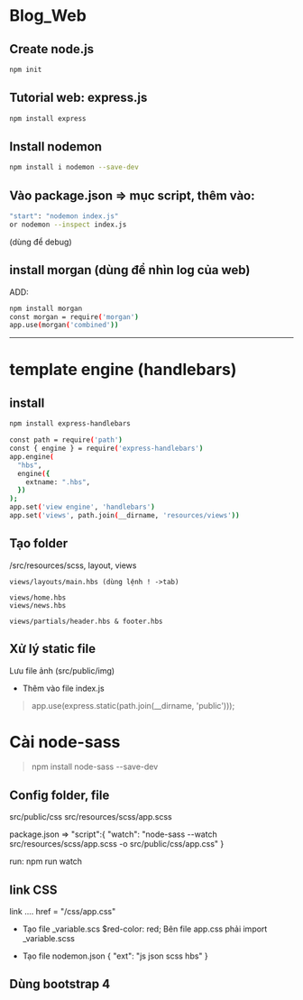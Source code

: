 # Blog_Web

## Create node.js

```bash
npm init
```

## Tutorial web: express.js

```bash
npm install express
```

## Install nodemon

```bash
npm install i nodemon --save-dev
```

## Vào package.json => mục script, thêm vào:

```bash
"start": "nodemon index.js"
or nodemon --inspect index.js
```

(dùng để debug)

## install morgan (dùng để nhìn log của web)

ADD:

```bash
npm install morgan
const morgan = require('morgan')
app.use(morgan('combined'))
```

---------------------------------------------
# template engine (handlebars)
## install
```bash
npm install express-handlebars
```

```bash
const path = require('path')
const { engine } = require('express-handlebars')
app.engine(
  "hbs",
  engine({
    extname: ".hbs",
  })
);
app.set('view engine', 'handlebars')
app.set('views', path.join(__dirname, 'resources/views'))
```
## Tạo folder 
/src/resources/scss, layout, views

	views/layouts/main.hbs (dùng lệnh ! ->tab)

	views/home.hbs
	views/news.hbs

	views/partials/header.hbs & footer.hbs



## Xử lý static file
Lưu file ảnh (src/public/img)

- Thêm vào file index.js
> app.use(express.static(path.join(__dirname, 'public')));

# Cài node-sass

> npm install node-sass --save-dev

## Config folder, file
src/public/css
src/resources/scss/app.scss

package.json
=> "script":{
	"watch": "node-sass --watch src/resources/scss/app.scss -o src/public/css/app.css"
}

run: npm run watch

## link CSS
link .... href = "/css/app.css"

- Tạo file _variable.scs
$red-color: red;
Bên file app.css phải import _variable.scss
>
- Tạo file nodemon.json
{
	"ext": "js json scss hbs"
}

## Dùng bootstrap 4



